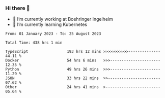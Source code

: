 ### Hi there 👋
- 🔭 I’m currently working at Boehringer Ingelheim
- 🌱 I’m currently learning Kubernetes

 
<!--START_SECTION:waka-->

```text
From: 01 January 2023 - To: 25 August 2023

Total Time: 438 hrs 1 min

TypeScript                 193 hrs 12 mins >>>>>>>>>>>--------------   44.11 %
Docker                     54 hrs 6 mins   >>>----------------------   12.35 %
Python                     49 hrs 26 mins  >>>----------------------   11.29 %
JSON                       33 hrs 22 mins  >>-----------------------   07.62 %
Other                      24 hrs 41 mins  >------------------------   05.64 %
```

<!--END_SECTION:waka-->

 
